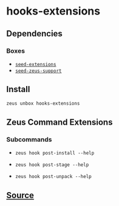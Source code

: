 
hooks-extensions 
====================




## Dependencies
### Boxes
* [`seed-extensions`](seed-extensions.md)
* [`seed-zeus-support`](seed-zeus-support.md)




## Install
```bash
zeus unbox hooks-extensions
```


## Zeus Command Extensions

### Subcommands
* ```zeus hook post-install --help```

* ```zeus hook post-stage --help```

* ```zeus hook post-unpack --help```


## [Source](https://github.com/liquidapps-io/zeus-sdk/tree/master/boxes/groups/core/hooks-extensions)
